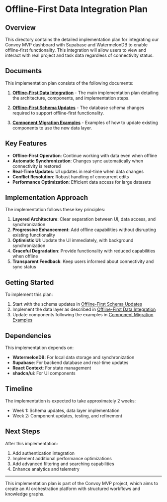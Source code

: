 # Offline-First Data Integration Plan

## Overview

This directory contains the detailed implementation plan for integrating our Convoy MVP dashboard with Supabase and WatermelonDB to enable offline-first functionality. This integration will allow users to view and interact with real project and task data regardless of connectivity status.

## Documents

This implementation plan consists of the following documents:

1. **[Offline-First Data Integration](./offline-first-data-integration.md)** - The main implementation plan detailing the architecture, components, and implementation steps.

2. **[Offline-First Schema Updates](./offline-first-schema-updates.md)** - The database schema changes required to support offline-first functionality.

3. **[Component Migration Examples](./component-migration-examples.md)** - Examples of how to update existing components to use the new data layer.

## Key Features

- **Offline-First Operation**: Continue working with data even when offline
- **Automatic Synchronization**: Changes sync automatically when connectivity is restored
- **Real-Time Updates**: UI updates in real-time when data changes
- **Conflict Resolution**: Robust handling of concurrent edits
- **Performance Optimization**: Efficient data access for large datasets

## Implementation Approach

The implementation follows these key principles:

1. **Layered Architecture**: Clear separation between UI, data access, and synchronization
2. **Progressive Enhancement**: Add offline capabilities without disrupting existing functionality
3. **Optimistic UI**: Update the UI immediately, with background synchronization
4. **Graceful Degradation**: Provide functionality with reduced capabilities when offline
5. **Transparent Feedback**: Keep users informed about connectivity and sync status

## Getting Started

To implement this plan:

1. Start with the schema updates in [Offline-First Schema Updates](./offline-first-schema-updates.md)
2. Implement the data layer as described in [Offline-First Data Integration](./offline-first-data-integration.md)
3. Update components following the examples in [Component Migration Examples](./component-migration-examples.md)

## Dependencies

This implementation depends on:

- **WatermelonDB**: For local data storage and synchronization
- **Supabase**: For backend database and real-time updates
- **React Context**: For state management
- **shadcn/ui**: For UI components

## Timeline

The implementation is expected to take approximately 2 weeks:

- Week 1: Schema updates, data layer implementation
- Week 2: Component updates, testing, and refinement

## Next Steps

After this implementation:

1. Add authentication integration
2. Implement additional performance optimizations
3. Add advanced filtering and searching capabilities
4. Enhance analytics and telemetry

---

This implementation plan is part of the Convoy MVP project, which aims to create an AI orchestration platform with structured workflows and knowledge graphs.
